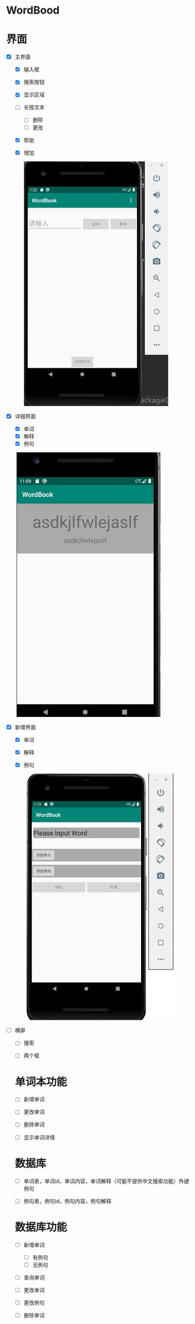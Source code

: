 # WordBood

# 界面

- [x] 主界面

  - [x] 输入框

  - [x] 搜索按钮

  - [x] 显示区域

  - [ ] 长按文本
    - [ ] 删除
    - [ ] 更改
    
  - [x] 帮助

  - [x] 增加

    ![](picture/%E4%B8%BB%E7%95%8C%E9%9D%A2.PNG)

- [x] 详细界面

  - [x] 单词
  - [x] 解释
  - [x] 例句

  ​         ![](picture/%E8%AF%A6%E7%BB%86%E7%95%8C%E9%9D%A2.PNG)

- [x] 新增界面

  - [x] 单词

  - [x] 解释

  - [x] 例句

    ![](picture/%E6%B7%BB%E5%8A%A0%E7%95%8C%E9%9D%A2.PNG)

- [ ] 横屏

  - [ ]  搜索
  - [ ] 两个框

  

  

  # 单词本功能

  - [ ] 新增单词
  - [ ] 更改单词
  - [ ] 删除单词
  - [ ] 显示单词详情

  

  # 数据库

  - [ ] 单词表，单词id，单词内容，单词解释（可能不提供中文搜索功能）外键例句
  - [ ] 例句表，例句id，例句内容，例句解释

  

  # 数据库功能

  - [ ] 新增单词
    - [ ] 有例句
    - [ ] 无例句 
    
  - [ ] 查询单词
  - [ ] 更改单词
  - [ ] 更改例句
  - [ ] 删除单词
  

​                     
